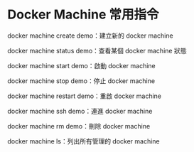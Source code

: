 # Docker Machine 常用指令

docker machine create demo：建立新的 docker machine

docker machine status demo：查看某個 docker machine 狀態

docker machine start demo：啟動 docker machine

docker machine stop demo：停止 docker machine

docker machine restart demo：重啟 docker machine

docker machine ssh demo：連進 docker machine

docker machine rm demo：刪除 docker machine

docker machine ls：列出所有管理的 docker machine

